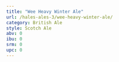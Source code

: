```yaml
---
title: "Wee Heavy Winter Ale"
url: /hales-ales-3/wee-heavy-winter-ale/
category: British Ale
style: Scotch Ale
abv: 0
ibu: 0
srm: 0
upc: 0
---
```


